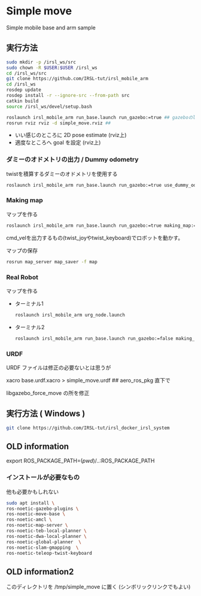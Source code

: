 # Simple move

Simple mobile base and arm sample

## 実行方法

```bash
sudo mkdir -p /irsl_ws/src
sudo chown -R $USER:$USER /irsl_ws
cd /irsl_ws/src
git clone https://github.com/IRSL-tut/irsl_mobile_arm
cd /irsl_ws
rosdep update
rosdep install -r --ignore-src --from-path src
catkin build
source /irsl_ws/devel/setup.bash
```

```bash
roslaunch irsl_mobile_arm run_base.launch run_gazebo:=true ## gazeboのlaunch
rosrun rviz rviz -d simple_move.rviz ##
```

- いい感じのところに 2D pose estimate (rviz上)
- 適度なところへ goal を設定 (rviz上)


### ダミーのオドメトリの出力 / Dummy odometry

twistを積算するダミーのオドメトリを使用する

```bash
roslaunch irsl_mobile_arm run_base.launch run_gazebo:=true use_dummy_odom:=true ## gazeboのlaunch, ダミーのオドメトリ
```


### Making map

マップを作る

```bash
roslaunch irsl_mobile_arm run_base.launch run_gazebo:=true making_map:=true ## gazeboのlaunch, マップを作る
```

cmd_velを出力するもの(twist_joyやtwist_keyboard)でロボットを動かす。

マップの保存

```bash
rosrun map_server map_saver -f map
```


### Real Robot

マップを作る

- ターミナル1
    ```bash
    roslaunch irsl_mobile_arm urg_node.launch
    ```
- ターミナル2
    ```bash
    roslaunch irsl_mobile_arm run_base.launch run_gazebo:=false making_map:=true use_dummy_odom:=true
    ```


### URDF

URDF ファイルは修正の必要ないとは思うが

xacro base.urdf.xacro > simple_move.urdf ## aero_ros_pkg 直下で

libgazebo_force_move の所を修正

## 実行方法 ( Windows )

```bash
git clone https://github.com/IRSL-tut/irsl_docker_irsl_system
```

## OLD information

export ROS_PACKAGE_PATH=$(pwd)/..:$ROS_PACKAGE_PATH

### インストールが必要なもの

他も必要かもしれない

``` bash
sudo apt install \
ros-noetic-gazebo-plugins \
ros-noetic-move-base \
ros-noetic-amcl \
ros-noetic-map-server \
ros-noetic-teb-local-planner \
ros-noetic-dwa-local-planner \
ros-noetic-global-planner  \
ros-noetic-slam-gmapping  \
ros-noetic-teleop-twist-keyboard

```

## OLD information2

このディレクトリを /tmp/simple_move に置く (シンボリックリンクでもよい)

